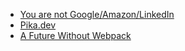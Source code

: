 - [You are not Google/Amazon/LinkedIn](https://changelog.com/podcast/260)
- [Pika.dev](https://www.pika.dev/)
- [A Future Without Webpack](https://dev.to/pika/a-future-without-webpack-ago)